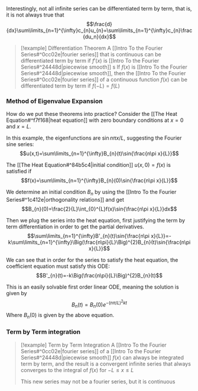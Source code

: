 Interestingly, not all infinite series can be differentiated term by term, that is, it is not always true that
$$\frac{d}{dx}\sum\limits_{n=1}^{\infty}c_{n}u_{n}=\sum\limits_{n=1}^{\infty}c_{n}\frac{du_n}{dx}$$

>[!example] Differentiation Theorem
>A [[Intro To the Fourier Series#^0cc02e|fourier series]] that is continuous can be differentiated term by term if $f'(x)$ is [[Intro To the Fourier Series#^24448d|piecewise smooth]]
>s
>If $f(x)$ is [[Intro To the Fourier Series#^24448d|piecewise smooth]], then the [[Intro To the Fourier Series#^0cc02e|fourier series]] of a continuous function $f(x)$ can be differentiated term by term if $f(-L)=f(L)$

### Method of Eigenvalue Expansion
How do we put these theorems into practice? Consider the [[The Heat Equation#^f7f168|heat equation]] with zero boundary conditions at $x=0$ and $x=L$. 

In this example, the eigenfunctions are $\sin{n\pi x/L}$, suggesting the Fourier sine series:
$$u(x,t)=\sum\limits_{n=1}^{\infty}B_{n}(t)\sin{\frac{n\pi x}{L}}$$

The [[The Heat Equation#^84b5c4|initial condition]] $u(x,0)=f(x)$ is satisfied if
$$f(x)=\sum\limits_{n=1}^{\infty}B_{n}(0)\sin{\frac{n\pi x}{L}}$$

We determine an initial condition $B_n$ by using the [[Intro To the Fourier Series#^1c412e|orthogonality relations]] and get
$$B_{n}(0)=\frac{2}{L}\int_{0}^{L}f(x)\sin{\frac{n\pi x}{L}}dx$$

Then we plug the series into the heat equation, first justifying the term by term differentiation in order to get the partial derivatives.
$$\sum\limits_{n=1}^{\infty}B'_{n}(t)\sin{\frac{n\pi x}{L}}=-k\sum\limits_{n=1}^{\infty}\Big(\frac{n\pi}{L}\Big)^{2}B_{n}(t)\sin{\frac{n\pi x}{L}}$$

We can see that in order for the series to satisfy the heat equation, the coefficient equation must satisfy this ODE:
$$B'_{n}(t)=-k\Big(\frac{n\pi}{L}\Big)^{2}B_{n}(t)$$

This is an easily solvable first order linear ODE, meaning the solution is given by
$$B_n(t)=B_n(0)e^{-(n\pi/L)^{2}kt}$$
Where $B_n(0)$ is given by the above equation.

### Term by Term integration
>[!example] Term by Term Integration
>A [[Intro To the Fourier Series#^0cc02e|fourier series]] of a [[Intro To the Fourier Series#^24448d|piecewise smooth]] $f(x)$ can always be integrated term by term, and the result is a convergent infinite series that always converges to the integral of $f(x)$ for $-L\le x\le L$
>
>This new series may not be a fourier series, but it is continuous